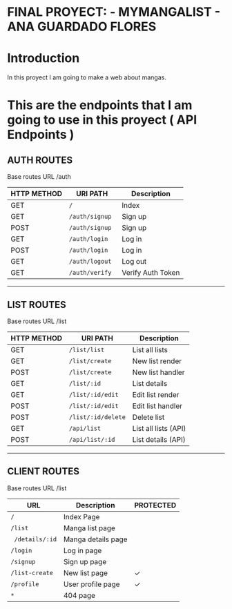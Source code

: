 # FINAL PROYECT: - MYMANGALIST - ANA GUARDADO FLORES
# Introduction
In this proyect I am going to make a web about mangas. 

#  This are the endpoints that I am going to use in this proyect ( API Endpoints )
## AUTH ROUTES
Base routes URL /auth

| HTTP METHOD | URI PATH        | Description          |
|-------------|-----------------|----------------------|
| GET         | `/`               | Index                |
| GET         | `/auth/signup `   | Sign up              |
| POST        | `/auth/signup`    | Sign up              |
| GET         | `/auth/login`     | Log in               |
| POST        | `/auth/login`     | Log in               |
| GET         | `/auth/logout`    | Log out              |
| GET         | `/auth/verify`    | Verify Auth Token    |

---------------------------------------------------

## LIST ROUTES
Base routes URL /list

| HTTP METHOD | URI PATH           | Description          |
|-------------|--------------------|----------------------|
| GET         | `/list/list `        | List all lists        |
| GET         | `/list/create  `     | New list render      |
| POST        | `/list/create`       | New list handler     |
| GET         | `/list/:id `        | List details         |
| GET         | `/list/:id/edit`    | Edit list render     |
| POST        |` /list/:id/edit `   | Edit list handler    |
| POST        | `/list/:id/delete`  | Delete list          |
| GET         | `/api/list  `        | List all lists (API) |
| POST        | `/api/list/:id `    | List details (API)   |

---------------------------------------------------
## CLIENT ROUTES
Base routes URL /list

| URL             | Description          | PROTECTED |
|-----------------|----------------------|-----------|
|` / `              | Index Page           |           |
|` /list `          | Manga list page      |           |
|` /details/:id`   | Manga details page   |           |
| `/login `         | Log in page          |           |
| `/signup `        | Sign up page         |           |
| `/list-create `   | New list page        |     ✓     |
| `/profile `       | User profile page    |     ✓     |
| `* `              | 404 page             |           |
